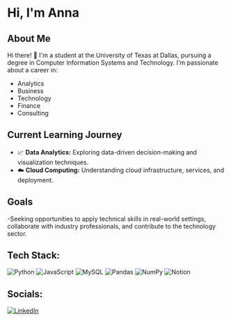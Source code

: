 # Hi, I'm Anna

## About Me
Hi there! 👋 I'm a student at the University of Texas at Dallas, pursuing a degree in Computer Information Systems and Technology. I'm passionate about a career in:
- Analytics
- Business
- Technology
- Finance
- Consulting

## Current Learning Journey
- 📈 **Data Analytics:** Exploring data-driven decision-making and visualization techniques.
- ☁️ **Cloud Computing:** Understanding cloud infrastructure, services, and deployment.

## Goals
-Seeking opportunities to apply technical skills in real-world settings, collaborate with industry professionals, and contribute to the technology sector.

## Tech Stack:
![Python](https://img.shields.io/badge/python-3670A0?style=for-the-badge&logo=python&logoColor=ffdd54) ![JavaScript](https://img.shields.io/badge/javascript-%23323330.svg?style=for-the-badge&logo=javascript&logoColor=%23F7DF1E) ![MySQL](https://img.shields.io/badge/mysql-4479A1.svg?style=for-the-badge&logo=mysql&logoColor=white) ![Pandas](https://img.shields.io/badge/pandas-%23150458.svg?style=for-the-badge&logo=pandas&logoColor=white) ![NumPy](https://img.shields.io/badge/numpy-%23013243.svg?style=for-the-badge&logo=numpy&logoColor=white) ![Notion](https://img.shields.io/badge/Notion-%23000000.svg?style=for-the-badge&logo=notion&logoColor=white)

## Socials:
[![LinkedIn](https://img.shields.io/badge/LinkedIn-%230077B5.svg?logo=linkedin&logoColor=white)](https://linkedin.com/in/account-anna) 


